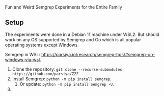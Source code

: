 Fun and Weird Semgrep Experiments for the Entire Family

## Setup
The experiments were done in a Debian 11 machine under WSL2. But should work on
any OS supported by Semgrep and Go which is all popular operating systems
except Windows.

Semgrep in WSL:
https://parsiya.io/research/semgrep-tips/#semgrep-on-windows-via-wsl.

1. Clone the repository: `git clone --recurse-submodules https://github.com/parsiya/ZZZ`
2. Install Semgrep: `python -m pip install semgrep`.
    1. Or update: `python -m pip install Semgrep -U`.
3. 